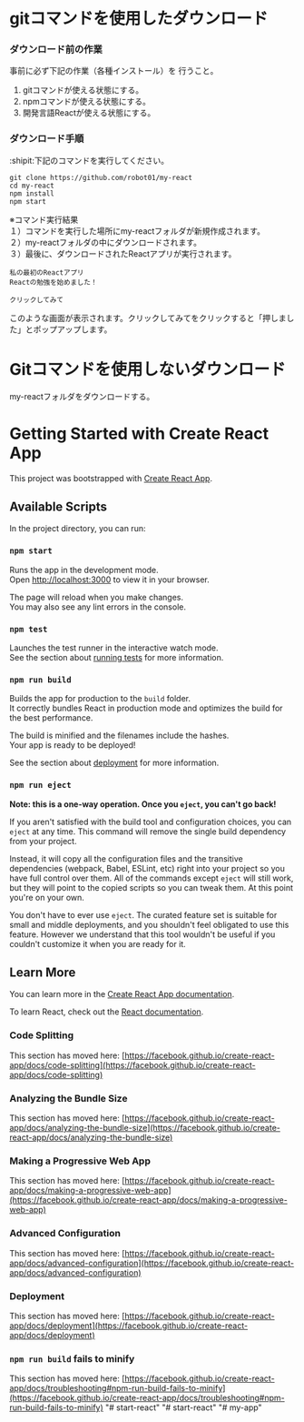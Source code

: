 # gitコマンドを使用したダウンロード
### ダウンロード前の作業
事前に必ず下記の作業（各種インストール）を
行うこと。
1. gitコマンドが使える状態にする。
2. npmコマンドが使える状態にする。
3. 開発言語Reactが使える状態にする。

### ダウンロード手順
:shipit:下記のコマンドを実行してください。<br/>
```
git clone https://github.com/robot01/my-react
cd my-react
npm install
npm start
```

※コマンド実行結果<br/>
１）コマンドを実行した場所にmy-reactフォルダが新規作成されます。<br/>
２）my-reactフォルダの中にダウンロードされます。<br/>
３）最後に、ダウンロードされたReactアプリが実行されます。<br/>
```
私の最初のReactアプリ
Reactの勉強を始めました！

クリックしてみて
```
このような画面が表示されます。クリックしてみてをクリックすると「押しました」とポップアップします。

# Gitコマンドを使用しないダウンロード
my-reactフォルダをダウンロードする。<br/>

# Getting Started with Create React App

This project was bootstrapped with [Create React App](https://github.com/facebook/create-react-app).

## Available Scripts

In the project directory, you can run:

### `npm start`

Runs the app in the development mode.\
Open [http://localhost:3000](http://localhost:3000) to view it in your browser.

The page will reload when you make changes.\
You may also see any lint errors in the console.

### `npm test`

Launches the test runner in the interactive watch mode.\
See the section about [running tests](https://facebook.github.io/create-react-app/docs/running-tests) for more information.

### `npm run build`

Builds the app for production to the `build` folder.\
It correctly bundles React in production mode and optimizes the build for the best performance.

The build is minified and the filenames include the hashes.\
Your app is ready to be deployed!

See the section about [deployment](https://facebook.github.io/create-react-app/docs/deployment) for more information.

### `npm run eject`

**Note: this is a one-way operation. Once you `eject`, you can't go back!**

If you aren't satisfied with the build tool and configuration choices, you can `eject` at any time. This command will remove the single build dependency from your project.

Instead, it will copy all the configuration files and the transitive dependencies (webpack, Babel, ESLint, etc) right into your project so you have full control over them. All of the commands except `eject` will still work, but they will point to the copied scripts so you can tweak them. At this point you're on your own.

You don't have to ever use `eject`. The curated feature set is suitable for small and middle deployments, and you shouldn't feel obligated to use this feature. However we understand that this tool wouldn't be useful if you couldn't customize it when you are ready for it.

## Learn More

You can learn more in the [Create React App documentation](https://facebook.github.io/create-react-app/docs/getting-started).

To learn React, check out the [React documentation](https://reactjs.org/).

### Code Splitting

This section has moved here: [https://facebook.github.io/create-react-app/docs/code-splitting](https://facebook.github.io/create-react-app/docs/code-splitting)

### Analyzing the Bundle Size

This section has moved here: [https://facebook.github.io/create-react-app/docs/analyzing-the-bundle-size](https://facebook.github.io/create-react-app/docs/analyzing-the-bundle-size)

### Making a Progressive Web App

This section has moved here: [https://facebook.github.io/create-react-app/docs/making-a-progressive-web-app](https://facebook.github.io/create-react-app/docs/making-a-progressive-web-app)

### Advanced Configuration

This section has moved here: [https://facebook.github.io/create-react-app/docs/advanced-configuration](https://facebook.github.io/create-react-app/docs/advanced-configuration)

### Deployment

This section has moved here: [https://facebook.github.io/create-react-app/docs/deployment](https://facebook.github.io/create-react-app/docs/deployment)

### `npm run build` fails to minify

This section has moved here: [https://facebook.github.io/create-react-app/docs/troubleshooting#npm-run-build-fails-to-minify](https://facebook.github.io/create-react-app/docs/troubleshooting#npm-run-build-fails-to-minify)
"# start-react" 
"# start-react" 
"# my-app" 

